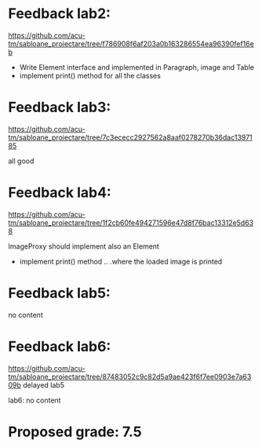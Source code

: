 # Feedback lab2:
https://github.com/acu-tm/sabloane_proiectare/tree/f786908f6af203a0b163286554ea96390fef16eb

- Write Element interface and implemented in Paragraph, image and Table
- implement print() method for all the classes

# Feedback lab3:
https://github.com/acu-tm/sabloane_proiectare/tree/7c3ececc2927562a8aaf0278270b36dac1397185

all good

# Feedback lab4:
https://github.com/acu-tm/sabloane_proiectare/tree/1f2cb60fe494271596e47d8f76bac13312e5d638

ImageProxy should implement also an Element
- implement print() method .. .where the loaded image is printed

# Feedback lab5:

no content

# Feedback lab6:
https://github.com/acu-tm/sabloane_proiectare/tree/87483052c9c82d5a9ae423f6f7ee0903e7a6309b
delayed lab5

lab6: no content

# Proposed grade: 7.5
